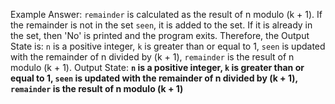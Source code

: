 Example Answer:
`remainder` is calculated as the result of n modulo (k + 1). If the remainder is not in the set `seen`, it is added to the set. If it is already in the set, then 'No' is printed and the program exits. Therefore, the Output State is: `n` is a positive integer, `k` is greater than or equal to 1, `seen` is updated with the remainder of n divided by (k + 1), `remainder` is the result of n modulo (k + 1).
Output State: **`n` is a positive integer, `k` is greater than or equal to 1, `seen` is updated with the remainder of n divided by (k + 1), `remainder` is the result of n modulo (k + 1)**